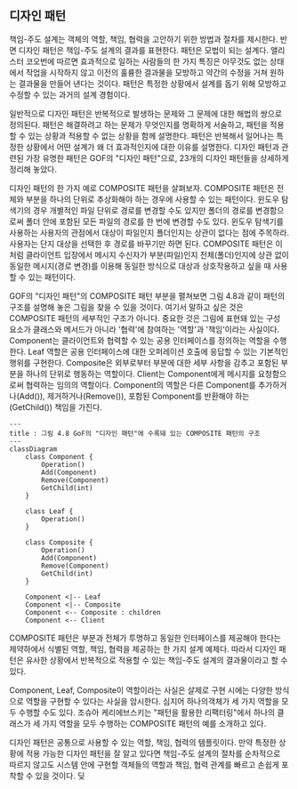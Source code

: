 ## 디자인 패턴
책임-주도 설계는 객체의 역할, 책임, 협력을 고안하기 위한 방법과 절차를 제시한다. 반면 디자인 패턴은 책임-주도 설계의 결과를 표현한다. 패턴은 모법이 되는 설계다. 앨리스터 코오번에 따르면 효과적으로 일하는 사람들의 한 가지 특징은 아무것도 없는 상태에서 작업을 시작하지 않고 이전의 훌륭한 결과물을 모방하고 약간의 수정을 거쳐 원하는 결과물을 만들어 낸다는 것이다. 패턴은 특정한 상황에서 설계를 돕기 위해 모방하고 수정할 수 있는 과거의 설계 경험이다.

일반적으로 디자인 패턴은 반복적으로 발생하는 문제와 그 문제에 대한 해법의 쌍으로 정의된다. 패턴은 해결하려고 하는 문제가 무엇인지를 명확하게 서술하고, 패턴을 적용할 수 있는 상황과 적용할 수 없는 상황을 함께 설명한다. 패턴은 반복해서 일어나는 특정한 상황에서 어떤 설계가 왜 더 효과적인지에 대한 이유를 설명한다. 디자인 패턴과 관련된 가장 유명한 패턴은 GOF의 "디자인 패턴"으로, 23개의 디자인 패턴들을 상세하게 정리해 놓았다.

디자인 패턴의 한 가지 예로 COMPOSITE 패턴을 살펴보자. COMPOSITE 패턴은 전체와 부분을 하나의 단위로 추상화해야 하는 경우에 사용할 수 있는 패턴이다. 윈도우 탐색기의 경우 개별적인 파일 단위로 경로를 변경할 수도 있지만 폴더의 경로를 변경함으로써 폴더 안에 포함된 모든 파일의 경로를 한 번에 변경할 수도 있다. 윈도우 탐색기를 사용하는 사용자의 관점에서 대상이 파일인지 폴더인지는 상관이 없다는 점에 주목하라. 사용자는 단지 대상을 선택한 후 경로를 바꾸기만 하면 된다. COMPOSITE 패턴은 이처럼 클라이언트 입장에서 메시지 수신자가 부분(파일)인지 전체(폴더)인지에 상관 없이 동일한 메시지(경로 변경)를 이용해 동일한 방식으로 대상과 상호작용하고 싶을 때 사용할 수 있는 패턴이다.

GOF의 "디자인 패턴"의 COMPOSITE 패턴 부분을 펼쳐보면 그림 4.8과 같이 패턴의 구조를 설명해 놓은 그림을 찾을 수 있을 것이다. 여기서 말하고 싶은 것은 COMPOSITE 패턴의 세부적인 구조가 아니다. 중요한 것은 그림에 표현돼 있는 구성 요소가 클래스와 메서드가 아니라 '협력'에 참여하는 '역할'과 '책임'이라는 사실이다. Component는 클라이언트와 협력할 수 있는 공용 인터페이스를 정의하는 역할을 수행한다. Leaf 역할은 공용 인터페이스에 대한 오퍼레이션 호출에 응답할 수 있는 기본적인 행위를 구현한다. Composite은 외부로부터 부분에 대한 세부 사항을 감추고 포함된 부분을 하나의 단위로 행동하는 역할이다. Client는 Component에게 메시지를 요청함으로써 협력하는 임의의 역할이다. Component의 역할은 다른 Component를 추가하거나(Add()), 제거하거나(Remove()), 포함된 Component를 반환해야 하는(GetChild()) 책임을 가진다.

```mermaid
---
title : 그림 4.8 GoF의 "디자인 패턴"에 수록돼 있는 COMPOSITE 패턴의 구조
---
classDiagram
	class Component {
		Operation()
		Add(Component)
		Remove(Component)
		GetChild(int)
	}

	class Leaf {
		Operation()
	}

	class Composite {
		Operation()
		Add(Component)
		Remove(Component)
		GetChild(int)
	}

	Component <|-- Leaf
	Component <|-- Composite
	Component <-- Composite : children
	Component <-- Client
```

COMPOSITE 패턴은 부분과 전체가 투명하고 동일한 인터페이스를 제공해야 한다는 제약하에서 식별된 역할, 책임, 협력을 제공하는 한 가지 설계 예제다. 따라서 디자인 패턴은 유사한 상황에서 반복적으로 적용할 수 있는 책임-주도 설계의 결과물이라고 할 수 있다.

Component, Leaf, Composite이 역할이라는 사실은 살제로 구현 시에는 다양한 방식으로 역할을 구현할 수 있다는 사실을 암시한다. 심지어 하나의객체가 세 가지 역할을 모두 수행할 수도 있다. 조슈아 케리에브스키는 "패턴을 활용한 리팩터링"에서 하나의 클래스가 세 가지 역할을 모두 수행하는 COMPOSITE 패턴의 예를 소개하고 있다.

디자인 패턴은 공통으로 사용할 수 있는 역할, 책임, 협력의 템플릿이다. 만약 특정한 상황에 적용 가능한 디자인 패턴을 잘 알고 있다면 책임-주도 설계의 절차를 순차적으로 따르지 않고도 시스템 안에 구현할 객체들의 역할과 책임, 협력 관계를 빠르고 손쉽게 포착할 수 있을 것이다. 딪